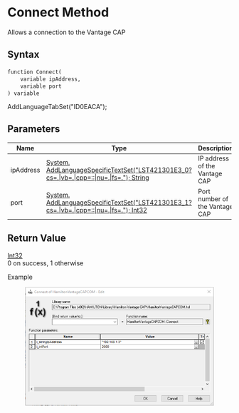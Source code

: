 # Connect Method

Allows a connection to the Vantage CAP

## Syntax

```
function Connect(
	variable ipAddress,
	variable port
) variable
```

AddLanguageTabSet("ID0EACA");

## **Parameters**

| Name      | Type                                                                                                                                               | Description                    |
| --------- | -------------------------------------------------------------------------------------------------------------------------------------------------- | ------------------------------ |
| ipAddress | [System. AddLanguageSpecificTextSet("LST421301E3\_0?cs=.\|vb=.\|cpp=::\|nu=.\|fs=."); String](https://docs.microsoft.com/dotnet/api/system.string) | IP address of the Vantage CAP  |
| port      | [System. AddLanguageSpecificTextSet("LST421301E3\_1?cs=.\|vb=.\|cpp=::\|nu=.\|fs=."); Int32](https://docs.microsoft.com/dotnet/api/system.int32)   | Port number of the Vantage CAP |

## **Return Value**

[Int32](https://docs.microsoft.com/dotnet/api/system.int32)\
0 on success, 1 otherwise

Example

<figure><img src="../../../.gitbook/assets/Untitled (1).png" alt=""><figcaption></figcaption></figure>

